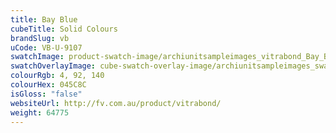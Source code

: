 ```yaml
---
title: Bay Blue
cubeTitle: Solid Colours
brandSlug: vb
uCode: VB-U-9107
swatchImage: product-swatch-image/archiunitsampleimages_vitrabond_Bay_Blue.jpg
swatchOverlayImage: cube-swatch-overlay-image/archiunitsampleimages_swatch-overlay_vitrabond.png
colourRgb: 4, 92, 140
colourHex: 045C8C
isGloss: "false"
websiteUrl: http://fv.com.au/product/vitrabond/
weight: 64775
---
```

